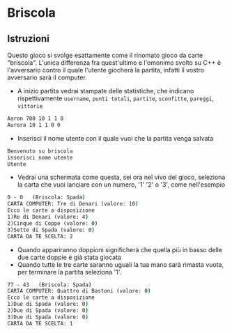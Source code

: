 # Briscola

## Istruzioni
Questo gioco si svolge esattamente come il rinomato gioco da carte "briscola". L'unica differenza fra quest'ultimo e l'omonimo svolto su C++ è l'avversario contro il quale l'utente giocherà la partita, infatti il vostro avversario sarà il computer.

- A inizio partita vedrai stampate delle statistiche, che indicano rispettivamente `username`, `punti totali`, `partite`, `sconfitte`, `pareggi`, `vittorie`
```cmd
Aaron 700 10 1 1 8
Aurora 10 1 1 0 0
```
- Inserisci il nome utente con il quale vuoi che la partita venga salvata
```cmd
Benvenuto su briscola
inserisci nome utente
Utente
```
- Vedrai una schermata come questa, sei ora nel vivo del gioco, seleziona la carta che vuoi lanciare con un numero, '1' '2' o '3', come nell'esempio
```cmd
0 - 0   (Briscola: Spada)
CARTA COMPUTER: Tre di Denari (valore: 10)
Ecco le carte a disposizione
1)Re di Denari (valore: 4)
2)Cinque di Coppe (valore: 0)
3)Sette di Spada (valore: 0)
CARTA DA TE SCELTA: 2
```
- Quando appariranno doppioni significherà che quella più in basso delle due carte doppie è già stata giocata
- Quando tutte le tre carte saranno uguali la tua mano sarà rimasta vuota, per terminare la partita seleziona '1'. 
```cmd
77 - 43   (Briscola: Spada)
CARTA COMPUTER: Quattro di Bastoni (valore: 0)
Ecco le carte a disposizione
1)Due di Spada (valore: 0)
2)Due di Spada (valore: 0)
3)Due di Spada (valore: 0)
CARTA DA TE SCELTA: 1
```
